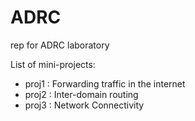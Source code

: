 ADRC
====

rep for ADRC laboratory

List of mini-projects:
- proj1 : Forwarding traffic in the internet
- proj2 : Inter-domain routing
- proj3 : Network Connectivity 
